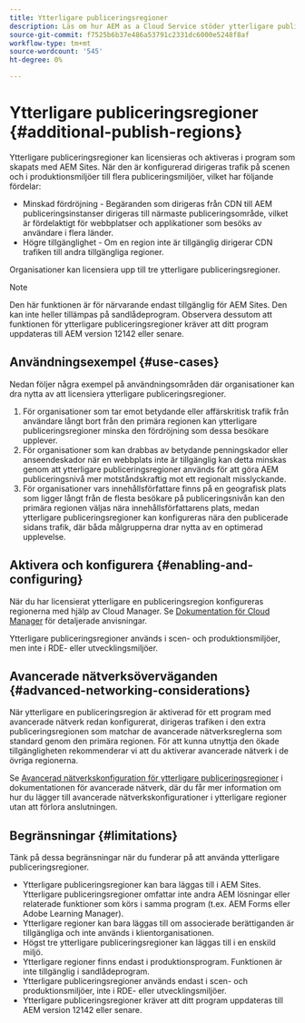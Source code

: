 ```yaml
---
title: Ytterligare publiceringsregioner
description: Läs om hur AEM as a Cloud Service stöder ytterligare publiceringsregioner för ökad tillgänglighet och minskad latens.
source-git-commit: f7525b6b37e486a53791c2331dc6000e5248f8af
workflow-type: tm+mt
source-wordcount: '545'
ht-degree: 0%

---
```



# Ytterligare publiceringsregioner {#additional-publish-regions}

Ytterligare publiceringsregioner kan licensieras och aktiveras i program som skapats med AEM Sites. När den är konfigurerad dirigeras trafik på scenen och i produktionsmiljöer till flera publiceringsmiljöer, vilket har följande fördelar:

* Minskad fördröjning - Begäranden som dirigeras från CDN till AEM publiceringsinstanser dirigeras till närmaste publiceringsområde, vilket är fördelaktigt för webbplatser och applikationer som besöks av användare i flera länder.
* Högre tillgänglighet - Om en region inte är tillgänglig dirigerar CDN trafiken till andra tillgängliga regioner.

Organisationer kan licensiera upp till tre ytterligare publiceringsregioner.

>[!NOTE]
>
>Den här funktionen är för närvarande endast tillgänglig för AEM Sites. Den kan inte heller tillämpas på sandlådeprogram. Observera dessutom att funktionen för ytterligare publiceringsregioner kräver att ditt program uppdateras till AEM version 12142 eller senare.

## Användningsexempel {#use-cases}

Nedan följer några exempel på användningsområden där organisationer kan dra nytta av att licensiera ytterligare publiceringsregioner.

1. För organisationer som tar emot betydande eller affärskritisk trafik från användare långt bort från den primära regionen kan ytterligare publiceringsregioner minska den fördröjning som dessa besökare upplever.
1. För organisationer som kan drabbas av betydande penningskador eller anseendeskador när en webbplats inte är tillgänglig kan detta minskas genom att ytterligare publiceringsregioner används för att göra AEM publiceringsnivå mer motståndskraftig mot ett regionalt misslyckande.
1. För organisationer vars innehållsförfattare finns på en geografisk plats som ligger långt från de flesta besökare på publiceringsnivån kan den primära regionen väljas nära innehållsförfattarens plats, medan ytterligare publiceringsregioner kan konfigureras nära den publicerade sidans trafik, där båda målgrupperna drar nytta av en optimerad upplevelse.

## Aktivera och konfigurera {#enabling-and-configuring}

När du har licensierat ytterligare en publiceringsregion konfigureras regionerna med hjälp av Cloud Manager. Se [Dokumentation för Cloud Manager](/help/implementing/cloud-manager/manage-environments.md#multiple-regions) för detaljerade anvisningar.

Ytterligare publiceringsregioner används i scen- och produktionsmiljöer, men inte i RDE- eller utvecklingsmiljöer.

## Avancerade nätverksöverväganden {#advanced-networking-considerations}

När ytterligare en publiceringsregion är aktiverad för ett program med avancerade nätverk redan konfigurerat, dirigeras trafiken i den extra publiceringsregionen som matchar de avancerade nätverksreglerna som standard genom den primära regionen. För att kunna utnyttja den ökade tillgängligheten rekommenderar vi att du aktiverar avancerade nätverk i de övriga regionerna.

Se [Avancerad nätverkskonfiguration för ytterligare publiceringsregioner](/help/security/configuring-advanced-networking.md#advanced-networking-configuration-for-additional-publish-regions) i dokumentationen för avancerade nätverk, där du får mer information om hur du lägger till avancerade nätverkskonfigurationer i ytterligare regioner utan att förlora anslutningen.

## Begränsningar {#limitations}

Tänk på dessa begränsningar när du funderar på att använda ytterligare publiceringsregioner.

* Ytterligare publiceringsregioner kan bara läggas till i AEM Sites. Ytterligare publiceringsregioner omfattar inte andra AEM lösningar eller relaterade funktioner som körs i samma program (t.ex. AEM Forms eller Adobe Learning Manager).
* Ytterligare regioner kan bara läggas till om associerade berättiganden är tillgängliga och inte används i klientorganisationen.
* Högst tre ytterligare publiceringsregioner kan läggas till i en enskild miljö.
* Ytterligare regioner finns endast i produktionsprogram. Funktionen är inte tillgänglig i sandlådeprogram.
* Ytterligare publiceringsregioner används endast i scen- och produktionsmiljöer, inte i RDE- eller utvecklingsmiljöer.
* Ytterligare publiceringsregioner kräver att ditt program uppdateras till AEM version 12142 eller senare.
